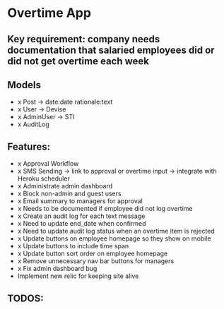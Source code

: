 # Overtime App

## Key requirement: company needs documentation that salaried employees did or did not get overtime each week

## Models
- x Post -> date:date rationale:text
- x User -> Devise
- x AdminUser -> STI
- x AuditLog

## Features:
- x Approval Workflow
- x SMS Sending -> link to approval or overtime input -> integrate with Heroku scheduler
- x Administrate admin dashboard
- x Block non-admin and guest users
- x Email summary to managers for approval
- x Needs to be documented if employee did not log overtime
- x Create an audit log for each text message
- x Need to update end_date when confirmed
- x Need to update audit log status when an overtime item is rejected
- x Update buttons on employee homepage so they show on mobile
- x Update buttons to include time span
- x Update button sort order on employee homepage
- x Remove unnecessary nav bar buttons for managers
- x Fix admin dashboard bug
- Implement new relic for keeping site alive

## TODOS: